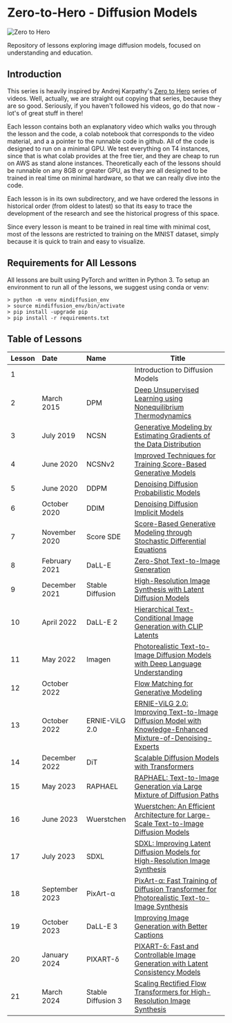# Zero-to-Hero - Diffusion Models
![Zero to Hero](https://drive.google.com/uc?export=view&id=1FfH6643JCYjnCq2JKFPs9wH64W_Rm_B2)

Repository of lessons exploring image diffusion models, focused on understanding and education.

## Introduction

This series is heavily inspired by Andrej Karpathy's [Zero to Hero](https://www.youtube.com/playlist?list=PLAqhIrjkxbuWI23v9cThsA9GvCAUhRvKZ) series of videos. Well, actually, we are straight out copying that series, because they are so good. Seriously, if you haven't followed his videos, go do that now - lot's of great stuff in there!

Each lesson contains both an explanatory video which walks you through the lesson and the code, a colab notebook that corresponds to the video material, and a a pointer to the runnable code in github. All of the code is designed to run on a minimal GPU. We test everything on T4 instances, since that is what colab provides at the free tier, and they are cheap to run on AWS as stand alone instances. Theoretically each of the lessons should be runnable on any 8GB or greater GPU, as they are all designed to be trained in real time on minimal hardware, so that we can really dive into the code.

Each lesson is in its own subdirectory, and we have ordered the lessons in historical order (from oldest to latest) so that its easy to trace the development of the research and see the historical progress of this space.

Since every lesson is meant to be trained in real time with minimal cost, most of the lessons are restricted to training on the MNIST dataset, simply because it is quick to train and easy to visualize.

## Requirements for All Lessons

All lessons are built using PyTorch and written in Python 3. To setup an environment to run all of the lessons, we suggest using conda or venv:

```
> python -m venv mindiffusion_env
> source mindiffusion_env/bin/activate
> pip install -upgrade pip
> pip install -r requirements.txt
```

## Table of Lessons


Lesson | Date | Name |Title
:---- | :---- | :---- | ----
1 |  | | Introduction to Diffusion Models
2 | March 2015 | DPM | [Deep Unsupervised Learning using Nonequilibrium Thermodynamics](https://arxiv.org/abs/1503.03585)
3 | July 2019 | NCSN | [Generative Modeling by Estimating Gradients of the Data Distribution](https://arxiv.org/abs/1907.05600)
4 | June 2020 | NCSNv2 | [Improved Techniques for Training Score-Based Generative Models](https://arxiv.org/abs/2006.09011)
5 | June 2020 | DDPM | [Denoising Diffusion Probabilistic Models](https://arxiv.org/abs/2006.11239)
6 | October 2020 | DDIM | [Denoising Diffusion Implicit Models](https://arxiv.org/abs/2010.02502)
7 | November 2020 | Score SDE | [Score-Based Generative Modeling through Stochastic Differential Equations](https://arxiv.org/abs/2011.13456)
8 | February 2021 | DaLL-E | [Zero-Shot Text-to-Image Generation](https://arxiv.org/abs/2102.12092)
9 | December 2021 | Stable Diffusion | [High-Resolution Image Synthesis with Latent Diffusion Models](https://arxiv.org/abs/2112.10752)
10 | April 2022 | DaLL-E 2| [Hierarchical Text-Conditional Image Generation with CLIP Latents](https://arxiv.org/abs/2204.06125)
11 | May 2022 | Imagen | [Photorealistic Text-to-Image Diffusion Models with Deep Language Understanding](https://arxiv.org/abs/2205.11487)
12 | October 2022 | | [Flow Matching for Generative Modeling](https://arxiv.org/abs/2210.02747)
13 | October 2022 | ERNIE-ViLG 2.0 | [ERNIE-ViLG 2.0: Improving Text-to-Image Diffusion Model with Knowledge-Enhanced Mixture-of-Denoising-Experts](https://arxiv.org/abs/2210.15257)
14 | December 2022 | DiT | [Scalable Diffusion Models with Transformers](https://arxiv.org/abs/2212.09748)
15 | May 2023 | RAPHAEL | [RAPHAEL: Text-to-Image Generation via Large Mixture of Diffusion Paths](https://arxiv.org/abs/2305.18295)
16 | June 2023 | Wuerstchen | [Wuerstchen: An Efficient Architecture for Large-Scale Text-to-Image Diffusion Models](https://arxiv.org/abs/2306.00637)
17 | July 2023 | SDXL | [SDXL: Improving Latent Diffusion Models for High-Resolution Image Synthesis](https://arxiv.org/abs/2307.01952)
18 | September 2023 | PixArt-α | [PixArt-α: Fast Training of Diffusion Transformer for Photorealistic Text-to-Image Synthesis](https://arxiv.org/abs/2310.00426)
19 | October 2023 | DaLL-E 3 | [Improving Image Generation with Better Captions](https://cdn.openai.com/papers/dall-e-3.pdf)
20 | January 2024 | PIXART-δ | [PIXART-δ: Fast and Controllable Image Generation with Latent Consistency Models](https://arxiv.org/abs/2401.05252)
21 | March 2024 | Stable Diffusion 3 | [Scaling Rectified Flow Transformers for High-Resolution Image Synthesis](https://arxiv.org/abs/2403.03206)
